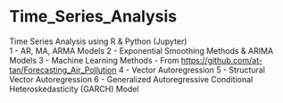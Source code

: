 # Time_Series_Analysis
Time Series Analysis using R &amp; Python (Jupyter)  
1 - AR, MA, ARMA Models
2 - Exponential Smoothing Methods & ARIMA Models
3 - Machine Learning Methods - From https://github.com/at-tan/Forecasting_Air_Pollution
4 - Vector Autoregression
5 - Structural Vector Autoregression
6 - Generalized Autoregressive Conditional Heteroskedasticity (GARCH) Model
